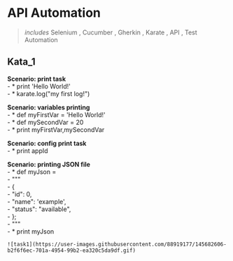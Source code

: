 # API Automation
>*includes* Selenium , Cucumber , Gherkin , Karate , API , Test Automation
  ## Kata_1
   **Scenario: print task**</br>
    - * print 'Hello World!'</br>
    - * karate.log("my first log!")</br>

  **Scenario: variables printing**</br>
    - * def myFirstVar = 'Hello World!'</br>
    - * def mySecondVar = 20</br>
    - * print myFirstVar,mySecondVar</br>

  **Scenario: config print task**</br>
    - * print appId</br>


  **Scenario: printing JSON file**</br>
    - * def myJson =</br>
    -  """</br>
    -      {</br>
    -      "id": 0,</br>
    -      "name": 'example',</br>
    -      "status": "available",</br>
    -  };</br>
    -  """</br>
    - * print myJson </br>
  
    ![task1](https://user-images.githubusercontent.com/88919177/145682606-b2f6f6ec-701a-4954-99b2-ea320c5da9df.gif)

